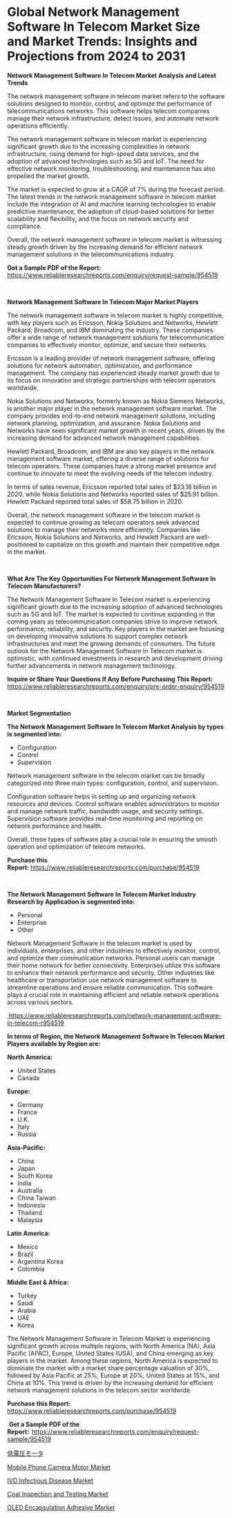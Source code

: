 <p><h1>Global Network Management Software In Telecom Market Size and Market Trends: Insights and Projections from 2024 to 2031</h1></p><p><strong>Network Management Software In Telecom Market Analysis and Latest Trends</strong></p>
<p><p>The network management software in telecom market refers to the software solutions designed to monitor, control, and optimize the performance of telecommunications networks. This software helps telecom companies manage their network infrastructure, detect issues, and automate network operations efficiently.</p><p>The network management software in telecom market is experiencing significant growth due to the increasing complexities in network infrastructure, rising demand for high-speed data services, and the adoption of advanced technologies such as 5G and IoT. The need for effective network monitoring, troubleshooting, and maintenance has also propelled the market growth.</p><p>The market is expected to grow at a CAGR of 7% during the forecast period. The latest trends in the network management software in telecom market include the integration of AI and machine learning technologies to enable predictive maintenance, the adoption of cloud-based solutions for better scalability and flexibility, and the focus on network security and compliance.</p><p>Overall, the network management software in telecom market is witnessing steady growth driven by the increasing demand for efficient network management solutions in the telecommunications industry.</p></p>
<p><strong>Get a Sample PDF of the Report:&nbsp;</strong> <a href="https://www.reliableresearchreports.com/enquiry/request-sample/954519">https://www.reliableresearchreports.com/enquiry/request-sample/954519</a></p>
<p>&nbsp;</p>
<p><strong>Network Management Software In Telecom Major Market Players</strong></p>
<p><p>The network management software in telecom market is highly competitive, with key players such as Ericsson, Nokia Solutions and Networks, Hewlett Packard, Broadcom, and IBM dominating the industry. These companies offer a wide range of network management solutions for telecommunication companies to effectively monitor, optimize, and secure their networks.</p><p>Ericsson is a leading provider of network management software, offering solutions for network automation, optimization, and performance management. The company has experienced steady market growth due to its focus on innovation and strategic partnerships with telecom operators worldwide.</p><p>Nokia Solutions and Networks, formerly known as Nokia Siemens Networks, is another major player in the network management software market. The company provides end-to-end network management solutions, including network planning, optimization, and assurance. Nokia Solutions and Networks have seen significant market growth in recent years, driven by the increasing demand for advanced network management capabilities.</p><p>Hewlett Packard, Broadcom, and IBM are also key players in the network management software market, offering a diverse range of solutions for telecom operators. These companies have a strong market presence and continue to innovate to meet the evolving needs of the telecom industry.</p><p>In terms of sales revenue, Ericsson reported total sales of $23.18 billion in 2020, while Nokia Solutions and Networks reported sales of $25.91 billion. Hewlett Packard reported total sales of $58.75 billion in 2020.</p><p>Overall, the network management software in the telecom market is expected to continue growing as telecom operators seek advanced solutions to manage their networks more efficiently. Companies like Ericsson, Nokia Solutions and Networks, and Hewlett Packard are well-positioned to capitalize on this growth and maintain their competitive edge in the market.</p></p>
<p>&nbsp;</p>
<p><strong>What Are The Key Opportunities For Network Management Software In Telecom Manufacturers?</strong></p>
<p><p>The Network Management Software In Telecom market is experiencing significant growth due to the increasing adoption of advanced technologies such as 5G and IoT. The market is expected to continue expanding in the coming years as telecommunication companies strive to improve network performance, reliability, and security. Key players in the market are focusing on developing innovative solutions to support complex network infrastructures and meet the growing demands of consumers. The future outlook for the Network Management Software In Telecom market is optimistic, with continued investments in research and development driving further advancements in network management technology.</p></p>
<p><strong>Inquire or Share Your Questions If Any Before Purchasing This Report:</strong> <a href="https://www.reliableresearchreports.com/enquiry/pre-order-enquiry/954519">https://www.reliableresearchreports.com/enquiry/pre-order-enquiry/954519</a></p>
<p>&nbsp;</p>
<p><strong>Market Segmentation</strong></p>
<p><strong>The Network Management Software In Telecom Market Analysis by types is segmented into:</strong></p>
<p><ul><li>Configuration</li><li>Control</li><li>Supervision</li></ul></p>
<p><p>Network management software in the telecom market can be broadly categorized into three main types: configuration, control, and supervision. </p><p>Configuration software helps in setting up and organizing network resources and devices. Control software enables administrators to monitor and manage network traffic, bandwidth usage, and security settings. Supervision software provides real-time monitoring and reporting on network performance and health.</p><p>Overall, these types of software play a crucial role in ensuring the smooth operation and optimization of telecom networks.</p></p>
<p><strong>Purchase this Report:&nbsp;</strong><a href="https://www.reliableresearchreports.com/purchase/954519">https://www.reliableresearchreports.com/purchase/954519</a></p>
<p>&nbsp;</p>
<p><strong>The Network Management Software In Telecom Market Industry Research by Application is segmented into:</strong></p>
<p><ul><li>Personal</li><li>Enterprise</li><li>Other</li></ul></p>
<p><p>Network Management Software in the telecom market is used by individuals, enterprises, and other industries to effectively monitor, control, and optimize their communication networks. Personal users can manage their home network for better connectivity. Enterprises utilize this software to enhance their network performance and security. Other industries like healthcare or transportation use network management software to streamline operations and ensure reliable communication. This software plays a crucial role in maintaining efficient and reliable network operations across various sectors.</p></p>
<p><a href="https://www.reliableresearchreports.com/network-management-software-in-telecom-r954519">&nbsp;https://www.reliableresearchreports.com/network-management-software-in-telecom-r954519</a></p>
<p><strong>In terms of Region, the Network Management Software In Telecom Market Players available by Region are:</strong></p>
<p>
    <p> <strong> North America: </strong>
        <ul>
            <li>United States</li>
            <li>Canada</li>
        </ul>
        </p> 
    <p> <strong> Europe: </strong>
        <ul>
            <li>Germany</li>
            <li>France</li>
            <li>U.K.</li>
            <li>Italy</li>
            <li>Russia</li>
        </ul>
        </p> 
    <p> <strong> Asia-Pacific: </strong>
        <ul>
            <li>China</li>
            <li>Japan</li>
            <li>South Korea</li>
            <li>India</li>
            <li>Australia</li>
            <li>China Taiwan</li>
            <li>Indonesia</li>
            <li>Thailand</li>
            <li>Malaysia</li>
        </ul>
        </p> 
    <p> <strong> Latin America: </strong>
        <ul>
            <li>Mexico</li>
            <li>Brazil</li>
            <li>Argentina Korea</li>
            <li>Colombia</li>
        </ul>
        </p> 
    <p> <strong> Middle East & Africa: </strong>
        <ul>
            <li>Turkey</li>
            <li>Saudi</li>
            <li>Arabia</li>
            <li>UAE</li>
            <li>Korea</li>
        </ul>
    </p>
    </p>
<p><p>The Network Management Software in Telecom Market is experiencing significant growth across multiple regions, with North America (NA), Asia Pacific (APAC), Europe, United States (USA), and China emerging as key players in the market. Among these regions, North America is expected to dominate the market with a market share percentage valuation of 30%, followed by Asia Pacific at 25%, Europe at 20%, United States at 15%, and China at 10%. This trend is driven by the increasing demand for efficient network management solutions in the telecom sector worldwide.</p></p>
<p><strong>Purchase this Report: </strong><a href="https://www.reliableresearchreports.com/purchase/954519">https://www.reliableresearchreports.com/purchase/954519</a></p>
<p>&nbsp;<strong>Get a Sample PDF of the Report:&nbsp;&nbsp;</strong><a href="https://www.reliableresearchreports.com/enquiry/request-sample/954519">https://www.reliableresearchreports.com/enquiry/request-sample/954519</a></p>
<p><strong></strong></p>
<p><p><a href="https://medium.com/@akio198300/%E4%BD%8E%E9%9B%BB%E5%9C%A7%E3%83%A2%E3%83%BC%E3%82%BF%E3%83%BC%E5%B8%82%E5%A0%B4%E5%88%86%E6%9E%90-%E3%81%9D%E3%81%AEcagr-%E5%B8%82%E5%A0%B4%E3%82%BB%E3%82%B0%E3%83%A1%E3%83%B3%E3%83%86%E3%83%BC%E3%82%B7%E3%83%A7%E3%83%B3-%E3%81%8A%E3%82%88%E3%81%B3%E3%82%B0%E3%83%AD%E3%83%BC%E3%83%90%E3%83%AB%E7%94%A3%E6%A5%AD%E6%A6%82%E8%A6%81-d8e7e5a2e32b">低電圧モータ</a></p><p><a href="https://www.linkedin.com/pulse/decoding-mobile-phone-camera-motor-market-metrics-share-trends-t5abe">Mobile Phone Camera Motor Market</a></p><p><a href="https://github.com/ElmoRunolfsson2023/Market-Research-Report-List-1/blob/main/ivd-infectious-disease-market.md">IVD Infectious Disease Market</a></p><p><a href="https://github.com/susanjprice2023/Market-Research-Report-List-1/blob/main/coal-inspection-and-testing-market.md">Coal Inspection and Testing Market</a></p><p><a href="https://www.linkedin.com/pulse/oled-encapsulation-adhesive-market-exploring-share-trends-gi6xe">OLED Encapsulation Adhesive Market</a></p></p>